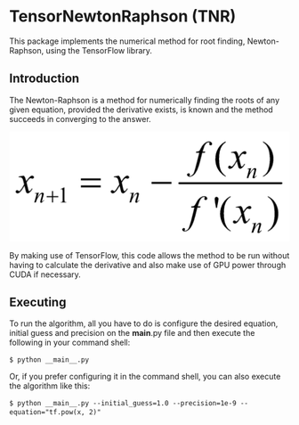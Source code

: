# TensorNewtonRaphson (TNR)
This package implements the numerical method for root finding, Newton-Raphson,
 using the TensorFlow library. 

## Introduction
The Newton-Raphson is a method for numerically finding the roots of any
given equation, provided the derivative exists, is known and the method succeeds in
converging to the answer.

![TNR formula](images/newton_raphson.png)

By making use of TensorFlow, this code allows the method to be run without
having to calculate the derivative and also make use of GPU power through
CUDA if necessary.

## Executing
To run the algorithm, all you have to do is configure the desired equation,
initial guess and precision on the __main__.py file and then execute the following in your
command shell:

```shell
$ python __main__.py
```

Or, if you prefer configuring it in the command shell, you can also execute
the algorithm like this:

```shell
$ python __main__.py --initial_guess=1.0 --precision=1e-9 --equation="tf.pow(x, 2)"
```